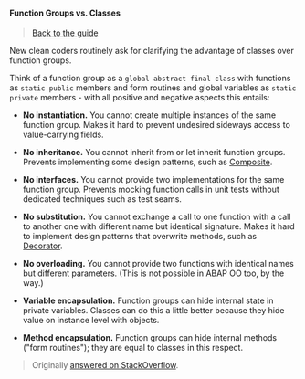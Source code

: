 #### Function Groups vs. Classes

> [Back to the guide](../CleanABAP.md)

New clean coders routinely ask for clarifying
the advantage of classes over function groups.

Think of a function group as a `global abstract final class` with functions as `static public` members
and form routines and global variables as `static private` members -
with all positive and negative aspects this entails:

- **No instantiation.**
You cannot create multiple instances of the same function group.
Makes it hard to prevent undesired sideways access to value-carrying fields.

- **No inheritance.**
You cannot inherit from or let inherit function groups.
Prevents implementing some design patterns,
such as [Composite](https://en.wikipedia.org/wiki/Composite_pattern).

- **No interfaces.**
You cannot provide two implementations for the same function group.
Prevents mocking function calls in unit tests without dedicated techniques such as test seams.

- **No substitution.**
You cannot exchange a call to one function with a call to another one with different name but identical signature.
Makes it hard to implement design patterns that overwrite methods,
such as [Decorator](https://en.wikipedia.org/wiki/Decorator_pattern).

- **No overloading.**
You cannot provide two functions with identical names but different parameters.
(This is not possible in ABAP OO too, by the way.)

- **Variable encapsulation.**
Function groups can hide internal state in private variables.
Classes can do this a little better because they hide value on instance level with objects. 

- **Method encapsulation.**
Function groups can hide internal methods ("form routines");
they are equal to classes in this respect.

> Originally [answered on StackOverflow](https://stackoverflow.com/questions/55243044/function-groups-vs-classes/55244019#55244019).